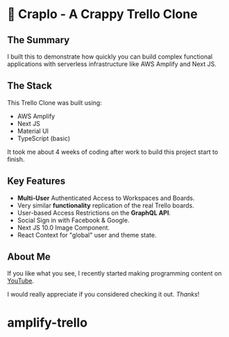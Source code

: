 # 💩 Craplo - A Crappy Trello Clone

## The Summary

I built this to demonstrate how quickly you can build complex functional applications with serverless infrastructure like AWS Amplify and Next JS.

## The Stack

This Trello Clone was built using:

- AWS Amplify
- Next JS
- Material UI
- TypeScript (basic)

It took me about 4 weeks of coding after work to build this project start to finish.

## Key Features

- **Multi-User** Authenticated Access to Workspaces and Boards.
- Very similar **functionality** replication of the real Trello boards.
- User-based Access Restrictions on the **GraphQL API**.
- Social Sign in with Facebook & Google.
- Next JS 10.0 Image Component.
- React Context for "global" user and theme state.

## About Me

If you like what you see, I recently started making programming content on [YouTube](https://www.youtube.com/channel/UCJae_agpt9S3qwWNED0KHcQ).

I would really appreciate if you considered checking it out. _Thanks_!
# amplify-trello
